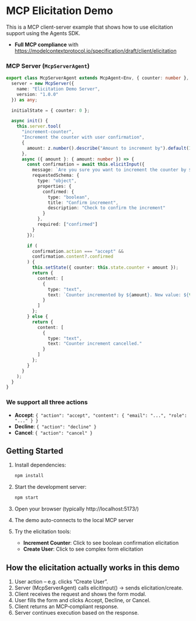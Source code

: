 # MCP Elicitation Demo

This is a MCP client-server example that shows how to use elicitation support using the Agents SDK.

- **Full MCP compliance** with https://modelcontextprotocol.io/specification/draft/client/elicitation

### MCP Server (`McpServerAgent`)

```typescript
export class McpServerAgent extends McpAgent<Env, { counter: number }, {}> {
  server = new McpServer({
    name: "Elicitation Demo Server",
    version: "1.0.0"
  }) as any;

  initialState = { counter: 0 };

  async init() {
    this.server.tool(
      "increment-counter",
      "Increment the counter with user confirmation",
      {
        amount: z.number().describe("Amount to increment by").default(1)
      },
      async ({ amount }: { amount: number }) => {
        const confirmation = await this.elicitInput({
          message: `Are you sure you want to increment the counter by ${amount}?`,
          requestedSchema: {
            type: "object",
            properties: {
              confirmed: {
                type: "boolean",
                title: "Confirm increment",
                description: "Check to confirm the increment"
              }
            },
            required: ["confirmed"]
          }
        });

        if (
          confirmation.action === "accept" &&
          confirmation.content?.confirmed
        ) {
          this.setState({ counter: this.state.counter + amount });
          return {
            content: [
              {
                type: "text",
                text: `Counter incremented by ${amount}. New value: ${this.state.counter}`
              }
            ]
          };
        } else {
          return {
            content: [
              {
                type: "text",
                text: "Counter increment cancelled."
              }
            ]
          };
        }
      }
    );
  }
}
```

### We support all three actions

- **Accept**: `{ "action": "accept", "content": { "email": "...", "role": "..." } }`
- **Decline**: `{ "action": "decline" }`
- **Cancel**: `{ "action": "cancel" }`

## Getting Started

1. Install dependencies:

   ```bash
   npm install
   ```

2. Start the development server:

   ```bash
   npm start
   ```

3. Open your browser (typically http://localhost:5173/)

4. The demo auto-connects to the local MCP server

5. Try the elicitation tools:
   - **Increment Counter**: Click to see boolean confirmation elicitation
   - **Create User**: Click to see complex form elicitation

## How the elicitation actually works in this demo

1. User action – e.g. clicks “Create User”.
2. Server (McpServerAgent) calls elicitInput() → sends elicitation/create.
3. Client receives the request and shows the form modal.
4. User fills the form and clicks Accept, Decline, or Cancel.
5. Client returns an MCP‑compliant response.
6. Server continues execution based on the response.
